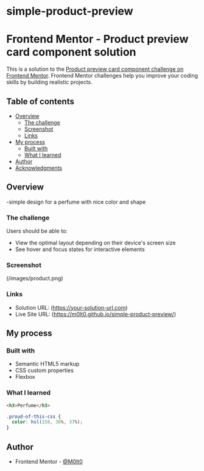 # simple-product-preview

# Frontend Mentor - Product preview card component solution

This is a solution to the [Product preview card component challenge on Frontend Mentor](https://www.frontendmentor.io/challenges/product-preview-card-component-GO7UmttRfa). Frontend Mentor challenges help you improve your coding skills by building realistic projects.

## Table of contents

- [Overview](#overview)
  - [The challenge](#the-challenge)
  - [Screenshot](#screenshot)
  - [Links](#links)
- [My process](#my-process)
  - [Built with](#built-with)
  - [What I learned](#what-i-learned)
- [Author](#author)
- [Acknowledgments](#acknowledgments)

## Overview

-simple design for a perfume with nice color and shape

### The challenge

Users should be able to:

- View the optimal layout depending on their device's screen size
- See hover and focus states for interactive elements

### Screenshot

(/images/product.png)

### Links

- Solution URL: (https://your-solution-url.com)
- Live Site URL: (https://m0lt0.github.io/simple-product-preview/)

## My process

### Built with

- Semantic HTML5 markup
- CSS custom properties
- Flexbox

### What I learned

```html
<h3>Perfume</h3>
```

```css
.proud-of-this-css {
  color: hsl(158, 36%, 37%);
}
```

## Author

- Frontend Mentor - [@M0lt0](https://www.frontendmentor.io/profile/M0lt0)
